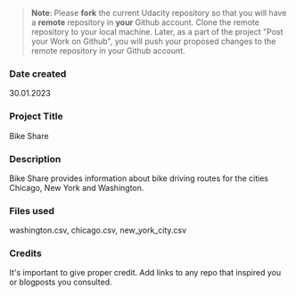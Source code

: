 >**Note**: Please **fork** the current Udacity repository so that you will have a **remote** repository in **your** Github account. Clone the remote repository to your local machine. Later, as a part of the project "Post your Work on Github", you will push your proposed changes to the remote repository in your Github account.

### Date created
30.01.2023

### Project Title
Bike Share

### Description
Bike Share provides information about bike driving routes for the cities Chicago, New York and Washington.

### Files used
washington.csv, chicago.csv, new_york_city.csv

### Credits
It's important to give proper credit. Add links to any repo that inspired you or blogposts you consulted.
